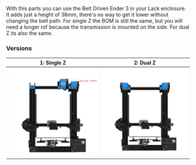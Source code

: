 With this parts you can use the Belt Driven Ender 3 in your Lack enclosure. It adds just a height of 38mm, there's no way to get it lower without changing the belt path.
For single Z the BOM is still the same, but you will need a longer rof because the transmission is mounted on the side.
For dual Z its also the same. 

### Versions
1: Single Z        |  2: Dual Z   
:-------------------------:|:-------------------------:
![](BeltDriven_Ender3_UltraLow.png)  |  ![](BeltDriven_Ender3_UltraLow_DualZ.png) 

